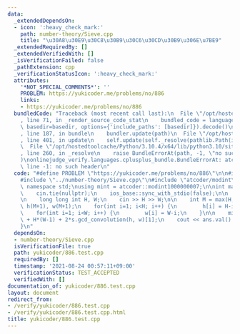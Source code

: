 ```yaml
---
data:
  _extendedDependsOn:
  - icon: ':heavy_check_mark:'
    path: number-theory/Sieve.cpp
    title: "\u30A8\u30E9\u30C8\u30B9\u30C6\u30CD\u30B9\u306E\u7BE9"
  _extendedRequiredBy: []
  _extendedVerifiedWith: []
  _isVerificationFailed: false
  _pathExtension: cpp
  _verificationStatusIcon: ':heavy_check_mark:'
  attributes:
    '*NOT_SPECIAL_COMMENTS*': ''
    PROBLEM: https://yukicoder.me/problems/no/886
    links:
    - https://yukicoder.me/problems/no/886
  bundledCode: "Traceback (most recent call last):\n  File \"/opt/hostedtoolcache/Python/3.10.4/x64/lib/python3.10/site-packages/onlinejudge_verify/documentation/build.py\"\
    , line 71, in _render_source_code_stat\n    bundled_code = language.bundle(stat.path,\
    \ basedir=basedir, options={'include_paths': [basedir]}).decode()\n  File \"/opt/hostedtoolcache/Python/3.10.4/x64/lib/python3.10/site-packages/onlinejudge_verify/languages/cplusplus.py\"\
    , line 187, in bundle\n    bundler.update(path)\n  File \"/opt/hostedtoolcache/Python/3.10.4/x64/lib/python3.10/site-packages/onlinejudge_verify/languages/cplusplus_bundle.py\"\
    , line 401, in update\n    self.update(self._resolve(pathlib.Path(included), included_from=path))\n\
    \  File \"/opt/hostedtoolcache/Python/3.10.4/x64/lib/python3.10/site-packages/onlinejudge_verify/languages/cplusplus_bundle.py\"\
    , line 260, in _resolve\n    raise BundleErrorAt(path, -1, \"no such header\"\
    )\nonlinejudge_verify.languages.cplusplus_bundle.BundleErrorAt: atcoder/modint:\
    \ line -1: no such header\n"
  code: "#define PROBLEM \"https://yukicoder.me/problems/no/886\"\n\n#include <iostream>\n\
    #include \"../number-theory/Sieve.cpp\"\n#include \"atcoder/modint\"\n\nusing\
    \ namespace std;\nusing mint = atcoder::modint1000000007;\n\nint main(void) {\n\
    \    cin.tie(nullptr);\n    ios_base::sync_with_stdio(false);\n\n    Sieve s(3'000'000);\n\
    \n    long long int H, W;\n    cin >> H >> W;\n\n    int M = max(H, W);\n    vector<mint>\
    \ h(M+1), w(M+1);\n    for(int i=1; i<H; i++) {\n        h[i] = H-i;\n    }\n\
    \    for(int i=1; i<W; i++) {\n        w[i] = W-i;\n    }\n\n    mint ans = (H-1)*W\
    \ + H*(W-1) + 2*s.gcd_convolution(h, w)[1];\n    cout << ans.val() << endl;\n\
    }\n"
  dependsOn:
  - number-theory/Sieve.cpp
  isVerificationFile: true
  path: yukicoder/886.test.cpp
  requiredBy: []
  timestamp: '2021-08-24 00:57:11+09:00'
  verificationStatus: TEST_ACCEPTED
  verifiedWith: []
documentation_of: yukicoder/886.test.cpp
layout: document
redirect_from:
- /verify/yukicoder/886.test.cpp
- /verify/yukicoder/886.test.cpp.html
title: yukicoder/886.test.cpp
---
```


